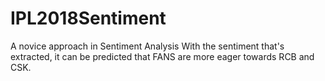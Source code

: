 # IPL2018Sentiment
A novice approach in Sentiment Analysis With the sentiment that's extracted, it can be predicted that FANS are more eager towards RCB and CSK.
